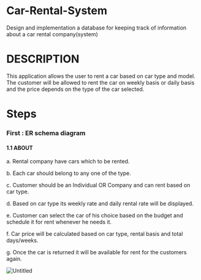# Car-Rental-System
Design and implementation a database for keeping track of information about a car rental company(system)
# DESCRIPTION
This application allows the user to rent a car based on car type and model. The customer will be allowed to rent the car on weekly basis or daily basis and the price depends on the type of the car selected.



# Steps 

### First : ER schema diagram
#### 1.1 ABOUT
a. Rental company  have cars which to be rented.

b. Each car should belong to any one of the type.

c. Customer should be an Individual OR Company  and can rent based on car type.

d. Based on car type its weekly rate and daily rental rate will be displayed.

e. Customer can select the car of his choice based on the budget and schedule it for rent whenever he needs it.

f. Car price will be calculated based on car type, rental basis and total days/weeks.

g. Once the car is returned it will be available for rent for the customers again.

![Untitled](https://user-images.githubusercontent.com/90989827/229258370-c1ef0e1a-dde6-4dd9-a563-a07ac7e5b004.png)



